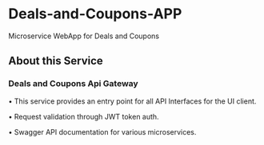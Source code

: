 # Deals-and-Coupons-APP
Microservice WebApp for Deals and Coupons

## About this Service
### Deals and Coupons Api Gateway
•	This service provides an entry point for all API Interfaces for the UI client.

•	Request validation through JWT token auth.

•	Swagger API documentation for various microservices.


